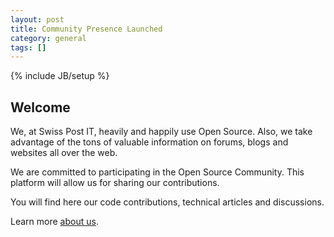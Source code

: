 ```yaml
---
layout: post
title: Community Presence Launched
category: general
tags: []
---
```

{% include JB/setup %}

## Welcome

We, at Swiss Post IT, heavily and happily use Open Source. Also, we take advantage of the tons of
 valuable information on forums, blogs and websites all over the web.

We are committed to participating in the Open Source Community. This platform will allow us for sharing our contributions.

You will find here our code contributions, technical articles and discussions.

Learn more [about us](/about.html).

